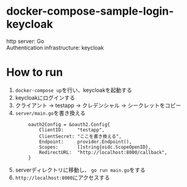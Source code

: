# docker-compose-sample-login-keycloak 
http server: Go  
Authentication infrastructure: keycloak

# How to run
1. `docker-compose up`を行い、keycloakを起動する
2. keycloakにログインする
3. クライアント -> testapp -> クレデンシャル -> シークレットをコピー
4. `server/main.go`を書き換える
```
		oauth2Config = &oauth2.Config{
			ClientID:     "testapp",
			ClientSecret: "ここを書き換える",
			Endpoint:     provider.Endpoint(),
			Scopes:       []string{oidc.ScopeOpenID},
			RedirectURL:  "http://localhost:8000/callback",
		}
```
5. serverディレクトリに移動し、 `go run main.go`をする
6. `http://localhost:8000`にアクセスする